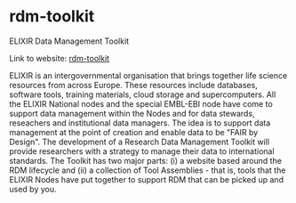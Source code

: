 # rdm-toolkit
ELIXIR Data Management Toolkit

Link to website:  [rdm-toolkit](https://elixir-europe.github.io/rdm-toolkit)

ELIXIR is an intergovernmental organisation that brings together life science resources from across Europe. These resources include databases, software tools, training materials, cloud storage and supercomputers. All the ELIXIR National nodes and the special EMBL-EBI node have come to support data management within the Nodes and for data stewards, reseachers and institutional data managers. The idea is to support data management at the point of creation and enable data to be "FAIR by Design". The development of a Research Data Management Toolkit will provide researchers with a strategy to manage their data to international standards. The Toolkit has two major parts: (i) a website based around the RDM lifecycle and (ii) a collection of Tool Assemblies - that is, tools that the ELIXIR Nodes have put together to support RDM that can be picked up and used by you.



